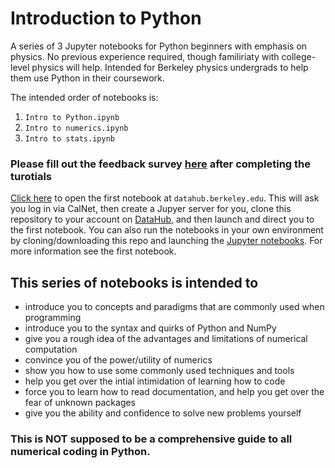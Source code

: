 # Introduction to Python
A series of 3 Jupyter notebooks for Python beginners with emphasis on physics. No previous experience required, though familiriaty with college-level physics will help. Intended for Berkeley physics undergrads to help them use Python in their coursework.

The intended order of notebooks is:
1. `Intro to Python.ipynb`
2. `Intro to numerics.ipynb`
3. `Intro to stats.ipynb`

### Please fill out the feedback survey [here](https://forms.gle/UN3bFxiXg19GJfy9A) after completing the turotials

[Click here](http://datahub.berkeley.edu/user-redirect/interact?account=avirukt&repo=intro_python&branch=master&path=Intro%20to%20Python.ipynb
) to open the first notebook at `datahub.berkeley.edu`. This will ask you log in via CalNet, then create a Jupyer server for you, clone this repository to your account on [DataHub](https://data.berkeley.edu/academics/resources/berkeley-data-stack), and then launch and direct you to the first notebook. You can also run the notebooks in your own environment by cloning/downloading this repo and launching the [Jupyter notebooks](https://jupyter-notebook-beginner-guide.readthedocs.io/en/latest/). For more information see the first notebook.


## This series of notebooks is intended to
- introduce you to concepts and paradigms that are commonly used when programming
- introduce you to the syntax and quirks of Python and NumPy
- give you a rough idea of the advantages and limitations of numerical computation
- convince you of the power/utility of numerics
- show you how to use some commonly used techniques and tools
- help you get over the intial intimidation of learning how to code
- force you to learn how to read documentation, and help you get over the fear of unknown packages
- give you the ability and confidence to solve new problems yourself

### This is NOT supposed to be a comprehensive guide to all numerical coding in Python. 